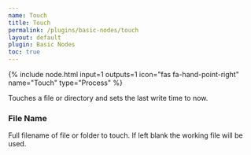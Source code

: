 ```yaml
---
name: Touch
title: Touch
permalink: /plugins/basic-nodes/touch
layout: default
plugin: Basic Nodes
toc: true
---
```


{% include node.html input=1 outputs=1 icon="fas fa-hand-point-right" name="Touch" type="Process" %}

Touches a file or directory and sets the last write time to now.

### File Name
Full filename of file or folder to touch.
If left blank the working file will be used.